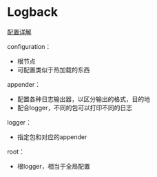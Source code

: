 # Logback

[配置详解](https://blog.csdn.net/u012129558/article/details/79947477)



configuration：

- 根节点
- 可配置类似于热加载的东西

appender：

- 配置各种日志输出器，以区分输出的格式，目的地
- 配合logger，不同的包可以打印不同的日志

logger：

- 指定包和对应的appender

root：

- 根logger，相当于全局配置
